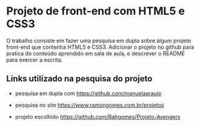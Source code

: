 # Projeto de front-end com HTML5 e CSS3

O trabalho consiste em fazer uma pesquisa em dupla sobre algum projeto front-end que contenha HTML5 e CSS3. Adicionar o projeto no github para pratica do conteúdo aprendido em sala de aula, e descrever o README para exercer a escrita.

## Links utilizado na pesquisa do projeto 

* pesquisa em dupla com https://github.com/manuelaaraujo

* pesquisa no site https://www.ramongomes.com.br/projetos

* projeto escolhido https://github.com/Rahgomes/Projeto-Avengers